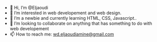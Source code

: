- 👋 Hi, I’m @Eljaoudi
- 👀 I’m interested in web developement and web design.
- 🌱 I’m a newbie and currently learning HTML, CSS, Javascript..
- 💞️ I’m looking to collaborate on anything that has something to do with web developement
- 📫 How to reach me: wd.eljaoudiamine@gmail.com

<!---
Eljaoudi/Eljaoudi is a ✨ special ✨ repository because its `README.md` (this file) appears on your GitHub profile.
You can click the Preview link to take a look at your changes.
--->
